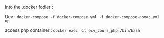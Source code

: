into the .docker fodler :

Dev :
``docker-compose -f docker-compose.yml -f docker-compose-nomac.yml up``

access php container :
``docker exec -it ecv_cours_php /bin/bash``
